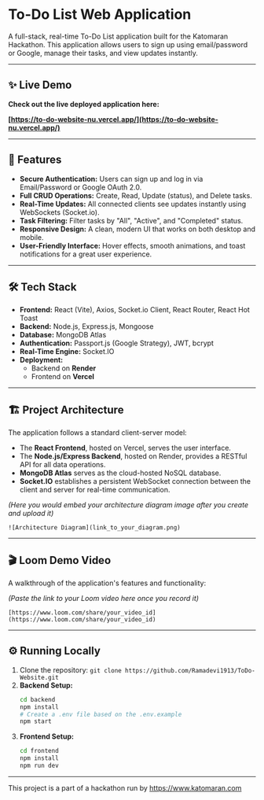 # To-Do List Web Application

A full-stack, real-time To-Do List application built for the Katomaran Hackathon. This application allows users to sign up using email/password or Google, manage their tasks, and view updates instantly.

---

## ✨ Live Demo

**Check out the live deployed application here:**

**[https://to-do-website-nu.vercel.app/](https://to-do-website-nu.vercel.app/)**

---

## 🚀 Features

*   **Secure Authentication:** Users can sign up and log in via Email/Password or Google OAuth 2.0.
*   **Full CRUD Operations:** Create, Read, Update (status), and Delete tasks.
*   **Real-Time Updates:** All connected clients see updates instantly using WebSockets (Socket.io).
*   **Task Filtering:** Filter tasks by "All", "Active", and "Completed" status.
*   **Responsive Design:** A clean, modern UI that works on both desktop and mobile.
*   **User-Friendly Interface:** Hover effects, smooth animations, and toast notifications for a great user experience.

---

## 🛠️ Tech Stack

*   **Frontend:** React (Vite), Axios, Socket.io Client, React Router, React Hot Toast
*   **Backend:** Node.js, Express.js, Mongoose
*   **Database:** MongoDB Atlas
*   **Authentication:** Passport.js (Google Strategy), JWT, bcrypt
*   **Real-Time Engine:** Socket.IO
*   **Deployment:**
    *   Backend on **Render**
    *   Frontend on **Vercel**

---

## 🏗️ Project Architecture

The application follows a standard client-server model:

*   The **React Frontend**, hosted on Vercel, serves the user interface.
*   The **Node.js/Express Backend**, hosted on Render, provides a RESTful API for all data operations.
*   **MongoDB Atlas** serves as the cloud-hosted NoSQL database.
*   **Socket.IO** establishes a persistent WebSocket connection between the client and server for real-time communication.

*(Here you would embed your architecture diagram image after you create and upload it)*

`![Architecture Diagram](link_to_your_diagram.png)`


---

## 🎬 Loom Demo Video

A walkthrough of the application's features and functionality:

*(Paste the link to your Loom video here once you record it)*

`[https://www.loom.com/share/your_video_id](https://www.loom.com/share/your_video_id)`

---

## ⚙️ Running Locally

1.  Clone the repository:
    `git clone https://github.com/Ramadevi1913/ToDo-Website.git`
2.  **Backend Setup:**
    ```bash
    cd backend
    npm install
    # Create a .env file based on the .env.example
    npm start
    ```
3.  **Frontend Setup:**
    ```bash
    cd frontend
    npm install
    npm run dev
    ```

---

This project is a part of a hackathon run by https://www.katomaran.com